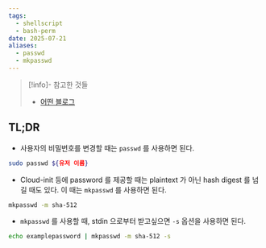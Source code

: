 ```yaml
---
tags:
  - shellscript
  - bash-perm
date: 2025-07-21
aliases:
  - passwd
  - mkpasswd
---
```

> [!info]- 참고한 것들
> - [어떤 블로그](https://www.cyberciti.biz/faq/change-a-user-password-in-ubuntu-linux-using-passwd)

## TL;DR

- 사용자의 비밀번호를 변경할 때는 `passwd` 를 사용하면 된다.

```bash
sudo passwd ${유저 이름}
```

- Cloud-init 등에 password 를 제공할 때는 plaintext 가 아닌 hash digest 를 넘길 때도 있다. 이 때는 `mkpasswd` 를 사용하면 된다.

```bash
mkpasswd -m sha-512
```

- `mkpasswd` 를 사용할 때, stdin 으로부터 받고싶으면 `-s` 옵션을 사용하면 된다.

```bash
echo examplepassword | mkpasswd -m sha-512 -s
```